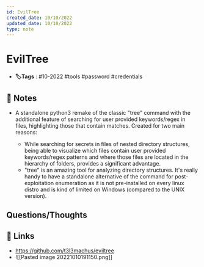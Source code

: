 ```yaml
---
id: EvilTree
created_date: 10/10/2022
updated_date: 10/10/2022
type: note
---
```


#  EvilTree
- **🏷️Tags** :  #10-2022 #tools #password #credentials 

## 📝 Notes
- A standalone python3 remake of the classic "tree" command with the additional feature of searching for user provided keywords/regex in files, highlighting those that contain matches. Created for two main reasons:

	-   While searching for secrets in files of nested directory structures, being able to visualize which files contain user provided keywords/regex patterns and where those files are located in the hierarchy of folders, provides a significant advantage.
	-   "tree" is an amazing tool for analyzing directory structures. It's really handy to have a standalone alternative of the command for post-exploitation enumeration as it is not pre-installed on every linux distro and is kind of limited on Windows (compared to the UNIX version).


## Questions/Thoughts


## 🔗 Links
- https://github.com/t3l3machus/eviltree
- ![[Pasted image 20221010191150.png]]